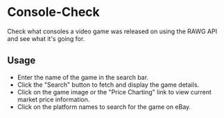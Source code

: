 # Console-Check
Check what consoles a video game was released on using the RAWG API and see what it's going for.
## Usage 
- Enter the name of the game in the search bar.
- Click the "Search" button to fetch and display the game details.
- Click on the game image or the "Price Charting" link to view current market price information.
- Click on the platform names to search for the game on eBay.
